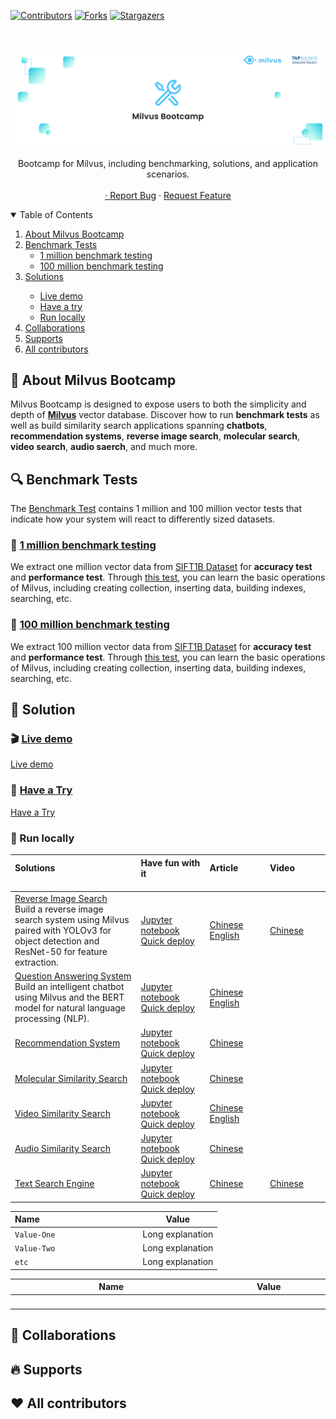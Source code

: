 [![Contributors][contributors-shield]][contributors-url]
[![Forks][forks-shield]][forks-url]
[![Stargazers][stars-shield]][stars-url]

<!-- PROJECT LOGO -->
<br />

<p align="center">
  <a href="https://github.com/milvus-io/bootcamp">
    <img src="images/logo.png" alt="Logo">
  </a>
  <p align="center">
    Bootcamp for Milvus, including benchmarking, solutions, and application scenarios.
    <br />
    <br />
    <a href="https://github.com/milvus-io/bootcamp "Demo</a>
    ·
    <a href="https://github.com/milvus-io/bootcamp/issues">Report Bug</a>
    ·
    <a href="https://github.com/milvus-io/bootcamp/issues">Request Feature</a>
  </p>



<!-- TABLE OF CONTENTS -->
<details open="open">
  <summary>Table of Contents</summary>
  <ol>
    <li>
      <a href="#mega-about-milvus-bootcamp">About Milvus Bootcamp</a>
    </li>
    <li>
      <a href="#mag-benchmark-tests">Benchmark Tests</a>
      <ul>
        <li><a href="#dart-1-million-benchmark-testing">1 million benchmark testing</a></li>
        <li><a href="#art-100-million-benchmark-testing">100 million benchmark testing</a></li>
      </ul>
    </li>
    <li><a href="#pencil-solutions">Solutions</a></li>
      <ul>
        <li><a href="#clapper-live-demo">Live demo</a></li>
        <li><a href="#fries-try-it">Have a try</a></li>
        <li><a href="#icecream-run-in-local">Run locally</a></li>
      </ul>
    <li><a href="#collaborations">Collaborations</a></li>
    <li><a href="#fire-supports">Supports</a></li>
    <li><a href="#contributors">All contributors</a></li>
  </ol>
</details>


<!-- ABOUT MILVUS Bootcamp -->

## :mega: About Milvus Bootcamp
Milvus Bootcamp is designed to expose users to both the simplicity and depth of [**Milvus**](https://milvus.io/) vector database. Discover how to run **benchmark tests** as well as build similarity search applications spanning **chatbots**, **recommendation systems**, **reverse image search**, **molecular search**, **video search**, **audio saerch**, and much more.

<!-- BENCHMARK TESTS-->

## :mag: Benchmark Tests
The [Benchmark Test](https://github.com/milvus-io/bootcamp/tree/master/benchmark_test) contains 1 million and 100 million vector tests that indicate how your system will react to differently sized datasets.
 ### :dart: [1 million benchmark testing](https://github.com/milvus-io/bootcamp/blob/master/benchmark_test/lab1_sift1b_1m.md)

We extract one million vector data from [SIFT1B Dataset](http://corpus-texmex.irisa.fr/) for **accuracy test** and **performance test**. Through [this test](https://github.com/milvus-io/bootcamp/blob/master/benchmark_test/lab1_sift1b_1m.md), you can learn the basic operations of Milvus, including creating collection, inserting data, building indexes, searching, etc.

 ### :art: [100 million benchmark testing](https://github.com/milvus-io/bootcamp/blob/master/benchmark_test/lab2_sift1b_100m.md)

We extract 100 million vector data from [SIFT1B Dataset](http://corpus-texmex.irisa.fr/) for **accuracy test** and **performance test**. Through [this test](https://github.com/milvus-io/bootcamp/blob/master/benchmark_test/lab2_sift1b_100m.md), you can learn the basic operations of Milvus, including creating collection, inserting data, building indexes, searching, etc.

<!--ALL SOLUTIONS-->

## :pencil: Solution

### :clapper: [Live demo](https://zilliz.com/milvus-demos?isZilliz=true)

[Live demo](https://zilliz.com/milvus-demos?isZilliz=true)

### :fries: [Have a Try](https://zilliz.com/solutions)

 [Have a Try](https://zilliz.com/solutions)

### :icecream: Run locally

| Solutions<img width=600/> | Have fun with it<img width=300/>                          | Article<img width=300/>                                     | Video<img width=300/>                                 |
| :----------------------------------------------------------- | :----------------------------------------------------------- | :----------------------------------------------------------- | :----------------------------------------------------- |
| [Reverse Image Search](./solutions/reverse_image_search)<br />Build a reverse image search system using Milvus paired with YOLOv3 for object detection and ResNet-50 for feature extraction. | [Jupyter notebook](solutions/reverse_image_search/reverse_image_search.ipynb)<br />[Quick deploy](solutions/reverse_image_search/quick_deploy) | [Chinese](https://mp.weixin.qq.com/s/7lNuaI-eL3lsQlOq0eolkw)<br />[English](https://blog.milvus.io/milvus-application-1-building-a-reverse-image-search-system-based-on-milvus-and-vgg-aed4788dd1ea) | [Chinese](https://www.bilibili.com/video/BV1SN411o79n) |
| [Question Answering System](./solutions/question_answering_system)<br />Build an intelligent chatbot using Milvus and the BERT model for natural language processing (NLP). | [Jupyter notebook](solutions/question_answering_system/question_answering.ipynb)<br />[Quick deploy](solutions/question_answering_system/quick_deploy) | [Chinese](https://mp.weixin.qq.com/s/BZp4CMv2yuVb0oEyuDKNkw)<br />[English](https://medium.com/voice-tech-podcast/building-an-intelligent-qa-system-with-nlp-and-milvus-75b496702490) |                                                        |
| [Recommendation System](./solutions/recommendation_system)   | [Jupyter notebook](solutions/recommendation_system/recommendation_system.ipynb)<br />[Quick deploy](solutions/recommendation_system/quick_deploy) | [Chinese](https://mp.weixin.qq.com/s/nAr45u-ruvhWQ8LcVxbhOg) |                                                        |
| [Molecular Similarity Search](./solutions/molecular_similarity_search) | [Jupyter notebook](solutions/molecular_similarity_search/molecular_search.ipynb)<br />[Quick deploy](solutions/molecular_similarity_search/quick_deploy) | [Chinese](https://mp.weixin.qq.com/s/ZIH_zYltT6aJNQYMhOSsAg) |                                                        |
| [Video Similarity Search](./solutions/video_similarity_search) | [Jupyter notebook](solutions/video_similarity_search/video_similarity_search.ipynb)<br />[Quick deploy](solutions/video_similarity_search/quick_deploy) | [Chinese](https://mp.weixin.qq.com/s/DOfiGP5BG_9sD7zZair4ew)<br />[English](https://blog.milvus.io/4-steps-to-building-a-video-search-system-5a3ced633308) |                                                        |
| [Audio Similarity Search](./solutions/audio_similarity_search) | [Jupyter notebook](solutions/audio_similarity_search/audio_similarity_search.ipynb)<br />[Quick deploy](solutions/video_similarity_search/quick_deploy) | [Chinese](https://mp.weixin.qq.com/s/PJfO71YOTW2gXO6SL-OOuA) |                                                        |
| [Text Search Engine](./solutions/text_search_engine)         | [Jupyter notebook](solutions/text_search_engine/text_search_engine.ipynb)<br />[Quick deploy](solutions/text_search_engine/quick_deploy) | [Chinese](https://mp.weixin.qq.com/s/OUrBSCqnLuh9btyK3SxWgQ) | [Chinese](https://www.bilibili.com/video/BV1Xi4y1E7Tb) |


Name&nbsp; &nbsp; &nbsp; &nbsp; &nbsp; &nbsp; &nbsp; &nbsp; &nbsp; &nbsp; &nbsp; &nbsp; &nbsp; &nbsp; &nbsp;&nbsp; &nbsp; &nbsp; &nbsp; &nbsp; &nbsp;  | Value
-------|-------------------
`Value-One` | Long explanation
`Value-Two` | Long explanation
`etc` | Long explanation


|Name|Value|
|----|---------|
|<img width=1000/>|<img width=500/>|

<!--THE COLLABORATIONS-->

## :two_women_holding_hands: Collaborations



## :fire: Supports



## :heart: All contributors











<!-- MARKDOWN LINKS & IMAGES -->
<!-- https://www.markdownguide.org/basic-syntax/#reference-style-links -->

[contributors-shield]: https://img.shields.io/github/contributors/github_username/repo.svg?style=for-the-badge
[contributors-url]: https://github.com/milvus-io/bootcamp/graphs/contributors
[forks-shield]: https://img.shields.io/github/forks/github_username/repo.svg?style=for-the-badge
[forks-url]: https://github.com/milvus-io/bootcamp/network/members
[stars-shield]: https://img.shields.io/github/stars/github_username/repo.svg?style=for-the-badge
[stars-url]: https://github.com/milvus-io/bootcamp/stargazers

